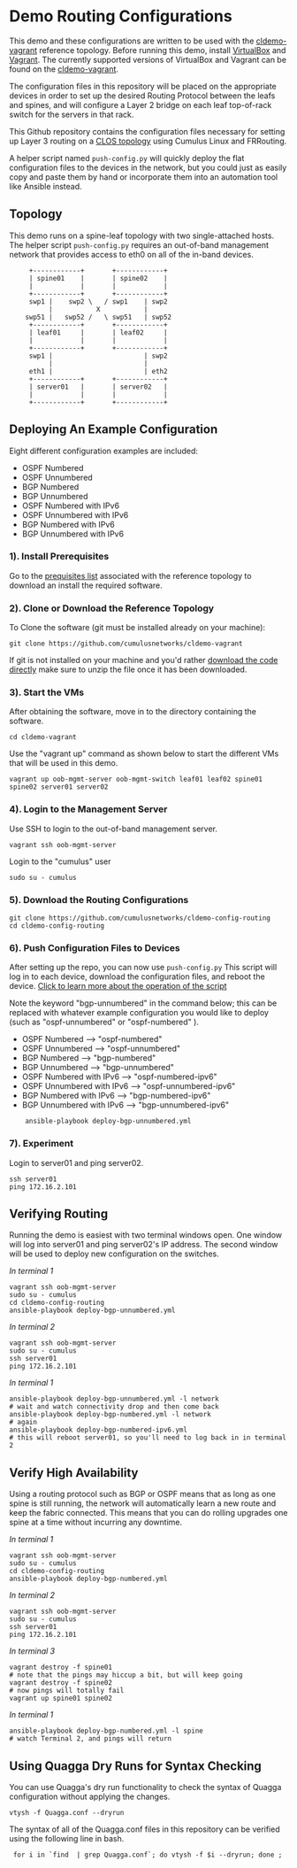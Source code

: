 Demo Routing Configurations
===========================
This demo and these configurations are written to be used with the [cldemo-vagrant](https://github.com/cumulusnetworks/cldemo-vagrant) reference topology. Before running this demo, install [VirtualBox](https://www.virtualbox.org/wiki/Download_Old_Builds) and [Vagrant](https://releases.hashicorp.com/vagrant/). The currently supported versions of VirtualBox and Vagrant can be found on the [cldemo-vagrant](https://github.com/cumulusnetworks/cldemo-vagrant).

The configuration files in this repository will be placed on the appropriate devices in order to set up the desired Routing Protocol between the leafs and spines, and will configure a Layer 2 bridge on each leaf top-of-rack switch for the servers in that rack.

This Github repository contains the configuration files necessary for setting up Layer 3 routing on a [CLOS topology](http://www.networkworld.com/article/2226122/cisco-subnet/clos-networks--what-s-old-is-new-again.html) using Cumulus Linux and FRRouting.

A helper script named `push-config.py` will quickly deploy the flat configuration files to the devices in the network, but you could just as easily copy and paste them by hand or incorporate them into an automation tool like Ansible instead.

Topology
--------
This demo runs on a spine-leaf topology with two single-attached hosts. The helper script `push-config.py` requires an out-of-band management network that provides access to eth0 on all of the in-band devices.

         +------------+       +------------+
         | spine01    |       | spine02    |
         |            |       |            |
         +------------+       +------------+
         swp1 |    swp2 \   / swp1    | swp2
              |           X           |
        swp51 |   swp52 /   \ swp51   | swp52
         +------------+       +------------+
         | leaf01     |       | leaf02     |
         |            |       |            |
         +------------+       +------------+
         swp1 |                       | swp2
              |                       |
         eth1 |                       | eth2
         +------------+       +------------+
         | server01   |       | server02   |
         |            |       |            |
         +------------+       +------------+



Deploying An Example Configuration
------------------------

Eight different configuration examples are included:

 * OSPF Numbered
 * OSPF Unnumbered
 * BGP Numbered
 * BGP Unnumbered
 * OSPF Numbered with IPv6
 * OSPF Unnumbered with IPv6
 * BGP Numbered with IPv6
 * BGP Unnumbered with IPv6

### 1). Install Prerequisites

Go to the [prequisites list](https://github.com/CumulusNetworks/cldemo-vagrant#prerequisites) associated with the reference topology to download an install the required software.

### 2). Clone or Download the Reference Topology

To Clone the software (git must be installed already on your machine):

    git clone https://github.com/cumulusnetworks/cldemo-vagrant

If git is not installed on your machine and you'd rather [download the code directly](https://github.com/CumulusNetworks/cldemo-vagrant/archive/master.zip) make sure to unzip the file once it has been downloaded.

### 3). Start the VMs
After obtaining the software, move in to the directory containing the software.

    cd cldemo-vagrant

Use the "vagrant up" command as shown below to start the different VMs that will be used in this demo.

    vagrant up oob-mgmt-server oob-mgmt-switch leaf01 leaf02 spine01 spine02 server01 server02

### 4). Login to the Management Server
Use SSH to login to the out-of-band management server.

    vagrant ssh oob-mgmt-server

Login to the "cumulus" user

    sudo su - cumulus

### 5). Download the Routing Configurations

    git clone https://github.com/cumulusnetworks/cldemo-config-routing
    cd cldemo-config-routing

### 6). Push Configuration Files to Devices
After setting up the repo, you can now use `push-config.py` This script will log in to each device, download the configuration files, and reboot the device. [Click to learn more about the operation of the script](https://github.com/CumulusNetworks/cldemo-config-routing#using-the-helper-script)

Note the keyword "bgp-unnumbered" in the command below; this can be replaced with whatever example configuration you would like to deploy (such as "ospf-unnumbered" or "ospf-numbered" ).

 * OSPF Numbered --> "ospf-numbered"
 * OSPF Unnumbered --> "ospf-unnumbered"
 * BGP Numbered --> "bgp-numbered"
 * BGP Unnumbered --> "bgp-unnumbered"
 * OSPF Numbered with IPv6 --> "ospf-numbered-ipv6"
 * OSPF Unnumbered with IPv6 --> "ospf-unnumbered-ipv6"
 * BGP Numbered with IPv6 --> "bgp-numbered-ipv6"
 * BGP Unnumbered with IPv6 --> "bgp-unnumbered-ipv6"

```
    ansible-playbook deploy-bgp-unnumbered.yml
```

### 7). Experiment
Login to server01 and ping server02.

    ssh server01
    ping 172.16.2.101


Verifying Routing
-----------------
Running the demo is easiest with two terminal windows open. One window will log into server01 and ping server02's IP address. The second window will be used to deploy new configuration on the switches.

*In terminal 1*

    vagrant ssh oob-mgmt-server
    sudo su - cumulus
    cd cldemo-config-routing
    ansible-playbook deploy-bgp-unnumbered.yml

*In terminal 2*

    vagrant ssh oob-mgmt-server
    sudo su - cumulus
    ssh server01
    ping 172.16.2.101

*In terminal 1*

    ansible-playbook deploy-bgp-unnumbered.yml -l network
    # wait and watch connectivity drop and then come back
    ansible-playbook deploy-bgp-numbered.yml -l network
    # again
    ansible-playbook deploy-bgp-numbered-ipv6.yml
    # this will reboot server01, so you'll need to log back in in terminal 2


Verify High Availability
------------------------
Using a routing protocol such as BGP or OSPF means that as long as one spine is still running, the network will automatically learn a new route and keep the fabric connected. This means that you can do rolling upgrades one spine at a time without incurring any downtime.

*In terminal 1*

    vagrant ssh oob-mgmt-server
    sudo su - cumulus
    cd cldemo-config-routing
    ansible-playbook deploy-bgp-numbered.yml

*In terminal 2*

    vagrant ssh oob-mgmt-server
    sudo su - cumulus
    ssh server01
    ping 172.16.2.101

*In terminal 3*

    vagrant destroy -f spine01
    # note that the pings may hiccup a bit, but will keep going
    vagrant destroy -f spine02
    # now pings will totally fail
    vagrant up spine01 spine02

*In terminal 1*

    ansible-playbook deploy-bgp-numbered.yml -l spine
    # watch Terminal 2, and pings will return


Using Quagga Dry Runs for Syntax Checking
-----------------------------------------
You can use Quagga's dry run functionality to check the syntax of Quagga configuration without applying the changes.

    vtysh -f Quagga.conf --dryrun

The syntax of all of the Quagga.conf files in this repository can be verified using the following line in bash.

     for i in `find  | grep Quagga.conf`; do vtysh -f $i --dryrun; done ;
